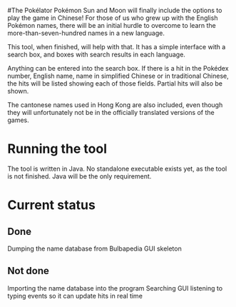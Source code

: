 #The Pokélator
Pokémon Sun and Moon will finally include the options to play the game in Chinese!
For those of us who grew up with the English Pokémon names, there will be an initial hurdle to overcome to learn the more-than-seven-hundred names in a new language.

This tool, when finished, will help with that.
It has a simple interface with a search box, and boxes with search results in each language.

Anything can be entered into the search box. If there is a hit in the Pokédex number, English name, name in simplified Chinese or in traditional Chinese, the hits will be listed showing each of those fields. Partial hits will also be shown.

The cantonese names used in Hong Kong are also included, even though they will unfortunately not be in the officially translated versions of the games.

# Running the tool
The tool is written in Java. No standalone executable exists yet, as the tool is not finished.
Java will be the only requirement.

# Current status
## Done
Dumping the name database from Bulbapedia
GUI skeleton

## Not done
Importing the name database into the program
Searching
GUI listening to typing events so it can update hits in real time